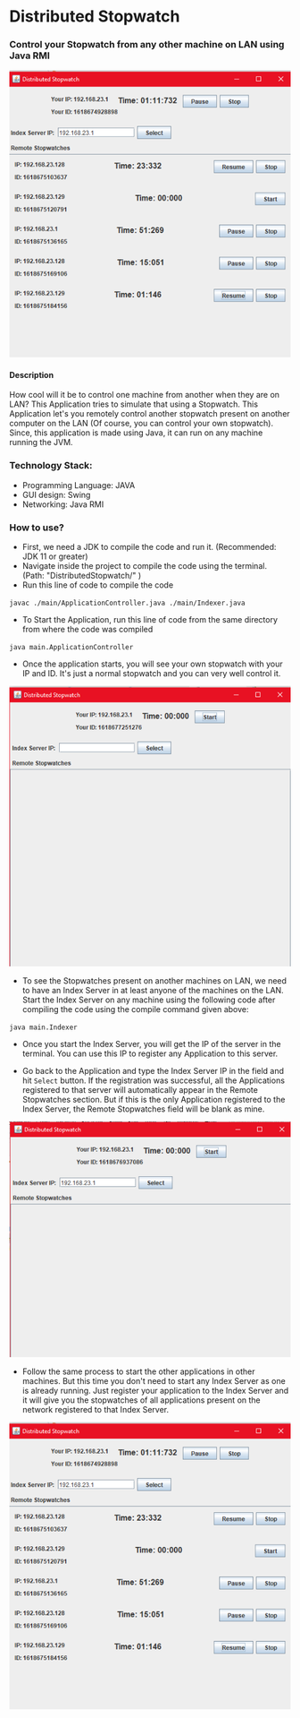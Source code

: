 # Distributed Stopwatch
### Control your Stopwatch from any other machine on LAN using Java RMI


<img src="https://github.com/rajtilakls2510/DistributedStopwatch/blob/master/diagrams/Demo%20Image.png?raw=true">

#### Description
How cool will it be to control one machine from another when they are on LAN? 
This Application tries to simulate that using a Stopwatch. 
This Application let's you remotely control another stopwatch present on another 
computer on the LAN (Of course, you can control your own stopwatch). Since, this application is made 
using Java, it can run on any machine running the JVM.

### Technology Stack:
- Programming Language: JAVA 
- GUI design: Swing
- Networking: Java RMI

### How to use?
- First, we need a JDK to compile the code and run it. (Recommended: JDK 11 or greater)
- Navigate inside the project to compile the code using the terminal. (Path: "DistributedStopwatch/" )
- Run this line of code to compile the code

`javac ./main/ApplicationController.java ./main/Indexer.java`
  
- To Start the Application, run this line of code from the same directory from where the code was compiled

`java main.ApplicationController`

- Once the application starts, you will see your own stopwatch with your IP and ID.
It's just a normal stopwatch and you can very well control it. 

<img src="https://github.com/rajtilakls2510/DistributedStopwatch/blob/master/diagrams/Just%20Started1.png?raw=true">

- To see the Stopwatches present on another machines on LAN, we need to have an Index Server in at least anyone of the 
  machines on the LAN. Start the Index Server on any machine using the following code after compiling the code using the 
  compile command given above:
  
`java main.Indexer`

- Once you start the Index Server, you will get the IP of the server in the terminal. You can use this IP to 
  register any Application to this server.
  
- Go back to the Application and type the Index Server IP in the field and hit `Select` button. 
If the registration was successful, all the Applications registered to that server will automatically appear in the 
  Remote Stopwatches section. But if this is the only Application registered to the Index Server, the Remote Stopwatches 
  field will be blank as mine.
  
<img src="https://github.com/rajtilakls2510/DistributedStopwatch/blob/master/diagrams/Just%20Bound.png?raw=true">

- Follow the same process to start the other applications in other machines. But this time you don't need to start any 
  Index Server as one is already running. Just register your application to the Index Server and it will give you the stopwatches 
  of all applications present on the network registered to that Index Server.
  
<img src="https://github.com/rajtilakls2510/DistributedStopwatch/blob/master/diagrams/Demo%20Image.png?raw=true">


